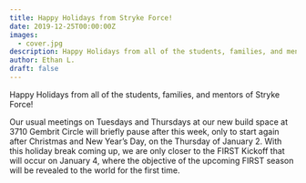 ```yaml
---
title: Happy Holidays from Stryke Force!
date: 2019-12-25T00:00:00Z
images:
  - cover.jpg
description: Happy Holidays from all of the students, families, and mentors of Stryke Force!
author: Ethan L.
draft: false
---
```


Happy Holidays from all of the students, families, and mentors of Stryke Force!

<!--more-->

Our usual meetings on Tuesdays and Thursdays at our new build space at 3710 Gembrit Circle will briefly pause after this week, only to start again after Christmas and New Year’s Day, on the Thursday of January 2. With this holiday break coming up, we are only closer to the FIRST Kickoff that will occur on January 4, where the objective of the upcoming FIRST season will be revealed to the world for the first time.

